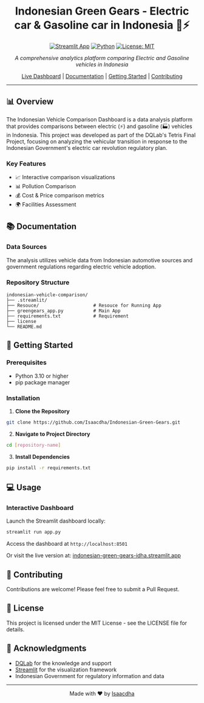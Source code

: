 <div align="center">

# Indonesian Green Gears - Electric car & Gasoline car in Indonesia 🚗⚡

[![Streamlit App](https://static.streamlit.io/badges/streamlit_badge_black_white.svg)](https://indonesian-green-gears-idha.streamlit.app)
[![Python](https://img.shields.io/badge/Python-3.7%2B-blue.svg)](https://www.python.org/)
[![License: MIT](https://img.shields.io/badge/License-MIT-yellow.svg)](https://opensource.org/licenses/MIT)

*A comprehensive analytics platform comparing Electric and Gasoline vehicles in Indonesia*

[Live Dashboard](indonesian-green-gears-idha.streamlit.app) | [Documentation](#documentation) | [Getting Started](#getting-started) | [Contributing](#contributing)

</div>

---

## 📊 Overview

The Indonesian Vehicle Comparison Dashboard is a data analysis platform that provides comparisons between electric (⚡) and gasoline (🏭) vehicles in Indonesia. This project was developed as part of the DQLab's Tetris Final Project, focusing on analyzing the vehicular transition in response to the Indonesian Government's electric car revolution regulatory plan.

### Key Features
- 📈 Interactive comparison visualizations
- 📊 Pollution Comparison
- 💰 Cost & Price comparison metrics
- 🌍 Facilities Assessment

## 📚 Documentation <a id="documentation"></a>

### Data Sources
The analysis utilizes vehicle data from Indonesian automotive sources and government regulations regarding electric vehicle adoption.

### Repository Structure
```
indonesian-vehicle-comparison/
├── .streamlit/
├── Resouce/                    # Resouce for Running App
├── greengears_app.py           # Main App
├── requirements.txt            # Requirement
├── license
└── README.md
```

## 🚀 Getting Started <a id="getting-started"></a>

### Prerequisites
- Python 3.10 or higher
- pip package manager

### Installation

1. **Clone the Repository**
```bash
git clone https://github.com/Isaacdha/Indonesian-Green-Gears.git
```

2. **Navigate to Project Directory**
```bash
cd [repository-name]
```

3. **Install Dependencies**
```bash
pip install -r requirements.txt
```

## 💻 Usage

### Interactive Dashboard
Launch the Streamlit dashboard locally:
```bash
streamlit run app.py
```
Access the dashboard at `http://localhost:8501`

Or visit the live version at: [indonesian-green-gears-idha.streamlit.app](indonesian-green-gears-idha.streamlit.app)

## 🤝 Contributing <a id="contributing"></a>

Contributions are welcome! Please feel free to submit a Pull Request.

## 📄 License

This project is licensed under the MIT License - see the LICENSE file for details.

## 🙏 Acknowledgments

- [DQLab](https://dqlab.id/) for the knowledge and support
- [Streamlit](https://streamlit.io/) for the visualization framework
- Indonesian Government for regulatory information and data

---

<div align="center">

Made with ❤️ by [Isaacdha](https://github.com/Isaacdha)

</div>
